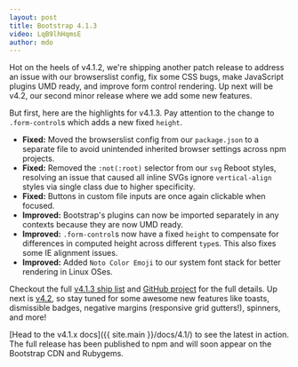 ```yaml
---
layout: post
title: Bootstrap 4.1.3
video: LqB9lhHqmsE
author: mdo
---
```


Hot on the heels of v4.1.2, we're shipping another patch release to address an issue with our browserslist config, fix some CSS bugs, make JavaScript plugins UMD ready, and improve form control rendering. Up next will be v4.2, our second minor release where we add some new features.

But first, here are the highlights for v4.1.3. Pay attention to the change to `.form-control`s which adds a new fixed `height`.

- **Fixed:** Moved the browserslist config from our `package.json` to a separate file to avoid unintended inherited browser settings across npm projects.
- **Fixed:** Removed the `:not(:root)` selector from our `svg` Reboot styles, resolving an issue that caused all inline SVGs ignore `vertical-align` styles via single class due to higher specificity.
- **Fixed:** Buttons in custom file inputs are once again clickable when focused.
- **Improved:** Bootstrap's plugins can now be imported separately in any contexts because they are now UMD ready.
- **Improved:** `.form-control`s now have a fixed `height` to compensate for differences in computed height across different `type`s. This also fixes some IE alignment issues.
- **Improved:** Added `Noto Color Emoji` to our system font stack for better rendering in Linux OSes.

Checkout the full [v4.1.3 ship list](https://github.com/twbs/bootstrap/issues/26867) and [GitHub project](https://github.com/twbs/bootstrap/projects/15) for the full details. Up next is [v4.2](https://github.com/twbs/bootstrap/projects/6), so stay tuned for some awesome new features like toasts, dismissible badges, negative margins (responsive grid gutters!), spinners, and more!

[Head to the v4.1.x docs]({{ site.main }}/docs/4.1/) to see the latest in action. The full release has been published to npm and will soon appear on the Bootstrap CDN and Rubygems.
